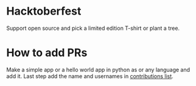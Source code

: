 # Hacktoberfest
Support open source and pick a limited edition T-shirt or plant a tree.

# How to add PRs
Make a simple app or a hello world app in python as or any language and add it.
Last step add the name and usernames in [contributions list](https://github.com/devRaspberry/hacktoberfest/blob/main/contributors-list.md).
